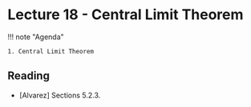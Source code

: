 # Lecture 18 - Central Limit Theorem

!!! note "Agenda"

    1. Central Limit Theorem



    
## Reading

* [Alvarez] Sections 5.2.3.


